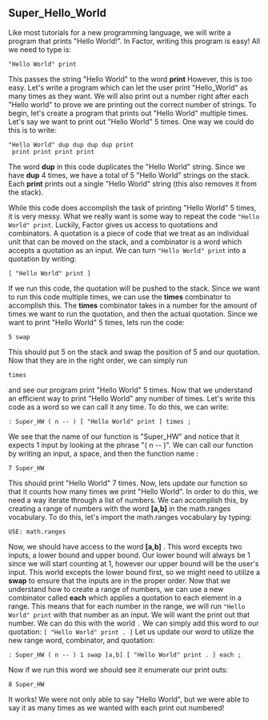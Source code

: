 ## Super_Hello_World
Like most tutorials for a new programming language, we will write a program that prints "Hello World!".  In Factor, writing this program is easy! All we need to type is:

```factor
"Hello World" print
```

This passes the string "Hello World" to the word **print**  However, this is too easy.  Let's write a program which can let the user print "Hello_World" as many times as they want.  We will also print out a number right after each "Hello world" to prove we are printing out the correct number of strings.  To begin, let's create a program that prints out "Hello World" multiple times.  Let's say we want to print out "Hello World" 5 times.  One way we could do this is to write:

```factor
"Hello World" dup dup dup dup print
 print print print print
```

The word **dup** in this code duplicates the "Hello World" string.  Since we have **dup** 4 times, we have a total of 5 "Hello World" strings on the stack. Each **print** prints out a single "Hello World" string (this also removes it from the stack).

While this code does accomplish the task of printing "Hello World" 5 times, it is very messy.  What we really want is some way to repeat the code ```"Hello World" print```.  Luckily, Factor gives us access to quotations and combinators.  A quotation is a piece of code that we treat as an individual unit that can be moved on the stack, and a combinator is a word which accepts a quotation as an input.  We can turn ```"Hello World" print``` into a quotation by writing:

```factor
[ "Hello World" print ]
```

If we run this code, the quotation will be pushed to the stack.  Since we want to run this code multiple times, we can use the **times** combinator to accomplish this.  The **times** combinator takes in a number for the amount of times we want to run the quotation, and then the actual quotation.  Since we want to print "Hello World" 5 times, lets run the code:

```factor
5 swap
```

This should put 5 on the stack and swap the position of 5 and our quotation.  Now that they are in the right order, we can simply run

```factor
times
```

and see our program print "Hello World" 5 times.  Now that we understand an efficient way to print "Hello World" any number of times. Let's write this code as a word so we can call it any time.  To do this, we can write:

```factor
: Super_HW ( n -- ) [ "Hello World" print ] times ;
```

We see that the name of our function is "Super_HW" and notice that it expects 1 input by looking at the phrase "( n -- )".  We can call our function by writing an input, a space, and then the function name :

```factor
7 Super_HW
```

This should print "Hello World" 7 times.  Now, lets update our function so that it counts how many times we print "Hello World".  In order to do this, we need a way iterate through a list of numbers.  We can accomplish this, by creating a range of numbers with the word **[a,b]** in the math.ranges vocabulary.  To do this, let's import the math.ranges vocabulary by typing:

```factor
USE: math.ranges
```

Now, we should have access to the word **[a,b]** .  This word excepts two inputs, a lower bound and upper bound.  Our lower bound will always be 1 since we will start counting at 1, however our upper bound will be the user's input.  This world excepts the lower bound first, so we might need to utilize a **swap** to ensure that the inputs are in the proper order.  Now that we understand how to create a range of numbers, we can use a new combinator called **each** which applies a quotation to each element in a range.  This means that for each number in the range, we will run `"Hello World" print` with that number as an input.  We will want the print out that number.  We can do this with the world `.` We can simply add this word to our quotation:
`[ "Hello World" print . ]` Let us update our word to utilize the new range word, combinator, and quotation:

```factor
: Super_HW ( n -- ) 1 swap [a,b] [ "Hello World" print . ] each ;
```

Now if we run this word we should see it enumerate our print outs:

```factor
8 Super_HW
```

It works!  We were not only able to say "Hello World", but we were able to say it as many times as we wanted with each print out numbered!

